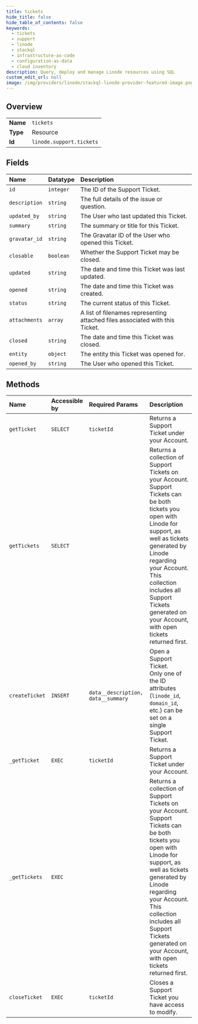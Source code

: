 ```yaml
---
title: tickets
hide_title: false
hide_table_of_contents: false
keywords:
  - tickets
  - support
  - linode    
  - stackql
  - infrastructure-as-code
  - configuration-as-data
  - cloud inventory
description: Query, deploy and manage Linode resources using SQL
custom_edit_url: null
image: /img/providers/linode/stackql-linode-provider-featured-image.png
---
```

  
    

## Overview
<table><tbody>
<tr><td><b>Name</b></td><td><code>tickets</code></td></tr>
<tr><td><b>Type</b></td><td>Resource</td></tr>
<tr><td><b>Id</b></td><td><code>linode.support.tickets</code></td></tr>
</tbody></table>

## Fields
| Name | Datatype | Description |
|:-----|:---------|:------------|
| `id` | `integer` | The ID of the Support Ticket.<br /> |
| `description` | `string` | The full details of the issue or question.<br /> |
| `updated_by` | `string` | The User who last updated this Ticket.<br /> |
| `summary` | `string` | The summary or title for this Ticket.<br /> |
| `gravatar_id` | `string` | The Gravatar ID of the User who opened this Ticket.<br /> |
| `closable` | `boolean` | Whether the Support Ticket may be closed.<br /> |
| `updated` | `string` | The date and time this Ticket was last updated.<br /> |
| `opened` | `string` | The date and time this Ticket was created.<br /> |
| `status` | `string` | The current status of this Ticket. |
| `attachments` | `array` | A list of filenames representing attached files associated with this Ticket.<br /> |
| `closed` | `string` | The date and time this Ticket was closed.<br /> |
| `entity` | `object` | The entity this Ticket was opened for.<br /> |
| `opened_by` | `string` | The User who opened this Ticket.<br /> |
## Methods
| Name | Accessible by | Required Params | Description |
|:-----|:--------------|:----------------|:------------|
| `getTicket` | `SELECT` | `ticketId` | Returns a Support Ticket under your Account.<br /> |
| `getTickets` | `SELECT` |  | Returns a collection of Support Tickets on your Account. Support Tickets can be both tickets you open with Linode for support, as well as tickets generated by Linode regarding your Account.<br />This collection includes all Support Tickets generated on your Account, with open tickets returned first.<br /> |
| `createTicket` | `INSERT` | `data__description, data__summary` | Open a Support Ticket.<br />Only one of the ID attributes (`linode_id`, `domain_id`, etc.) can be set on a single Support Ticket.<br /> |
| `_getTicket` | `EXEC` | `ticketId` | Returns a Support Ticket under your Account.<br /> |
| `_getTickets` | `EXEC` |  | Returns a collection of Support Tickets on your Account. Support Tickets can be both tickets you open with Linode for support, as well as tickets generated by Linode regarding your Account.<br />This collection includes all Support Tickets generated on your Account, with open tickets returned first.<br /> |
| `closeTicket` | `EXEC` | `ticketId` | Closes a Support Ticket you have access to modify.<br /> |
